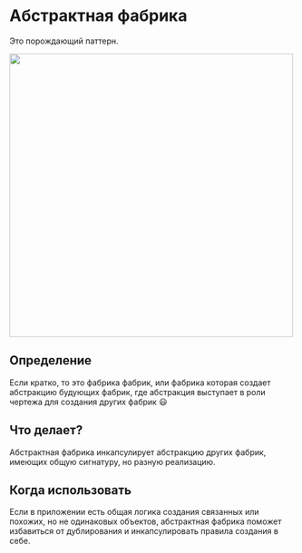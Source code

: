 # Абстрактная фабрика
Это порождающий паттерн.


<img src="https://user-images.githubusercontent.com/78823465/225185779-d08e3722-f13d-42e6-9613-e990b76f7800.png" width="500">

## Определение
Если кратко, то это фабрика фабрик, или фабрика которая создает абстракцию будующих фабрик, где абстракция выступает в роли чертежа для создания других фабрик 😃

## Что делает?
Абстрактная фабрика инкапсулирует абстракцию других фабрик, имеющих общую сигнатуру, но разную реализацию. 

## Когда использовать
Если в приложении есть общая логика создания связанных или похожих, но не одинаковых объектов, абстрактная фабрика поможет избавиться от дублирования и инкапсулировать правила создания в себе.
